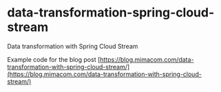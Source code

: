 # data-transformation-spring-cloud-stream
Data transformation with Spring Cloud Stream

Example code for the blog post [https://blog.mimacom.com/data-transformation-with-spring-cloud-stream/](https://blog.mimacom.com/data-transformation-with-spring-cloud-stream/)
